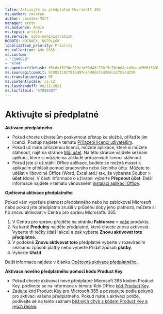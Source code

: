 ```yaml
---
title: Aktivujte si předplatné Microsoft 365
ms.author: cmcatee
author: cmcatee-MSFT
manager: scotv
ms.audience: Admin
ms.topic: article
ms.service: o365-administration
ROBOTS: NOINDEX, NOFOLLOW
localization_priority: Priority
ms.collection: Adm_O365
ms.custom:
- "1500028"
- "4744"
ms.openlocfilehash: 05c6df5290e079e1d50d43c730f5e76eb04ec49eebf596f5835e4f8939e968a4
ms.sourcegitcommit: 920051182781bd97ce4d4d6fbd268cb37b84d239
ms.translationtype: MT
ms.contentlocale: cs-CZ
ms.lasthandoff: 08/11/2021
ms.locfileid: "57889307"
---
```

# <a name="activate-your-subscription"></a>Aktivujte si předplatné

**Aktivace předplatného**

- Pokud chcete uživatelům poskytnout přístup ke službě, přiřaďte jim licenci. Postup najdete v tématu [Přiřazení licencí uživatelům](https://docs.microsoft.com/microsoft-365/admin/manage/assign-licenses-to-users).
- Pokud už máte přiřazenou licenci, můžete aplikace, které si můžete stáhnout, najít na stránce [Můj účet](https://portal.office.com/account/#installs). Na této stránce najdete seznam aplikací, které si můžete na základě přiřazených licencí stáhnout.
- Pokud jste si už stáhli Office aplikace, budete se možná muset k aplikacím přihlásit pomocí pracovního nebo školního účtu. Můžete to udělat v libovolné Office (Word, Excel atd.) tak, že vyberete Soubor > **účet** (dole). V části Informace o uživateli vyberte **Přepnout účet**. Další informace najdete v tématu věnovaném [instalaci aplikací Office](https://docs.microsoft.com/microsoft-365/admin/setup/install-applications).

**Opětovná aktivace předplatného**

Pokud vám vypršela platnost předplatného nebo ho zablokoval Microsoft nebo pokud jste předplatné zrušili v průběhu doby jeho platnosti, můžete si ho znovu aktivovat v Centru pro správu Microsoftu 365.

1. V Centru pro správu přejděte na stránku **Fakturace**  >  [vaše](https://go.microsoft.com/fwlink/p/?linkid=842054) produkty.
2. Na kartě **Produkty** najděte předplatné, které chcete znovu aktivovat. Vyberte tři tečky (další akce) a pak vyberte **Znovu aktivovat toto předplatné.**
3. V podokně **Znovu aktivovat toto** předplatné vyberte v rozevíracím seznamu způsob platby nebo vyberte Přidat způsob **platby**.
4. Vyberte **Uložit**.

Další informace najdete v článku [Opětovná aktivace předplatného](https://docs.microsoft.com/microsoft-365/commerce/subscriptions/reactivate-your-subscription).

**Aktivace nového předplatného pomocí kódu Product Key**

- Pokud chcete aktivovat nové předplatné Microsoft 365 kódem Product Key, podívejte se na informace v tématu Kde Office [kód Product Key](https://support.office.com/article/where-to-enter-your-office-product-key-0a82e5ae-739e-4b92-a6f4-2ec780c185db).
- Zadejte kód Product Key pro Microsoft 365 a postupujte podle pokynů pro aktivaci vašeho předplatného. Pokud máte s aktivací potíže, podívejte se na tento seznam [běžných chyb s kódem Product Key a jejich řešení](https://docs.microsoft.com/microsoft-365/commerce/product-key-errors-and-solutions).